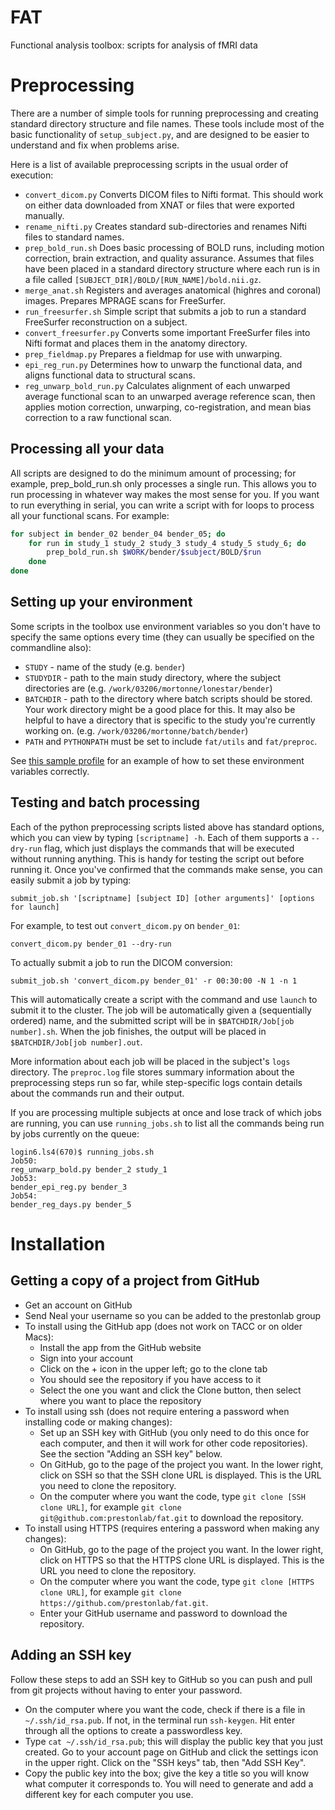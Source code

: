FAT
===

Functional analysis toolbox: scripts for analysis of fMRI data

# Preprocessing

There are a number of simple tools for running preprocessing and
creating standard directory structure and file names. These tools
include most of the basic functionality of `setup_subject.py`, and are
designed to be easier to understand and fix when problems arise.

Here is a list of available preprocessing scripts in the usual order
of execution:

* `convert_dicom.py` Converts DICOM files to Nifti format. This should
  work on either data downloaded from XNAT or files that were exported
  manually.
* `rename_nifti.py` Creates standard sub-directories and renames Nifti
  files to standard names.
* `prep_bold_run.sh` Does basic processing of BOLD runs, including motion
  correction, brain extraction, and quality assurance. Assumes that
  files have been placed in a standard directory structure where each
  run is in a file called `[SUBJECT_DIR]/BOLD/[RUN_NAME]/bold.nii.gz`.
* `merge_anat.sh` Registers and averages anatomical (highres and coronal)
  images. Prepares MPRAGE scans for FreeSurfer.
* `run_freesurfer.sh` Simple script that submits a job to run a
  standard FreeSurfer reconstruction on a subject.
* `convert_freesurfer.py` Converts some important FreeSurfer files
  into Nifti format and places them in the anatomy directory.
* `prep_fieldmap.py` Prepares a fieldmap for use with unwarping.
* `epi_reg_run.py` Determines how to unwarp the functional data, and aligns 
  functional data to structural scans.
* `reg_unwarp_bold_run.py` Calculates alignment of each unwarped average
  functional scan to an unwarped average reference scan, then applies
  motion correction, unwarping, co-registration, and mean bias correction
  to a raw functional scan.

## Processing all your data

All scripts are designed to do the minimum amount of processing; for example, prep_bold_run.sh only processes a single run. This allows you to run processing in whatever way makes the most sense for you. If you want to run everything in serial, you can write a script with for loops to process all your functional scans. For example:

```bash
for subject in bender_02 bender_04 bender_05; do
    for run in study_1 study_2 study_3 study_4 study_5 study_6; do
    	prep_bold_run.sh $WORK/bender/$subject/BOLD/$run
    done
done
```

## Setting up your environment

Some scripts in the toolbox use environment variables so you don't have to specify the same options every time (they can usually be specified on the commandline also):

* `STUDY` - name of the study (e.g. `bender`)
* `STUDYDIR` - path to the main study directory, where the subject
  directories are (e.g. `/work/03206/mortonne/lonestar/bender`)
* `BATCHDIR` - path to the directory where batch scripts should be
  stored. Your work directory might be a good place for this. It may
  also be helpful to have a directory that is specific to the study
  you're currently working
  on. (e.g. `/work/03206/mortonne/batch/bender`)
* `PATH` and `PYTHONPATH` must be set to include `fat/utils` and
  `fat/preproc`.

See
[this sample profile](https://github.com/prestonlab/bender/blob/master/bender_profile)
for an example of how to set these environment variables correctly.

## Testing and batch processing

Each of the python preprocessing scripts listed above has standard
options, which you can view by typing `[scriptname] -h`. Each of them
supports a `--dry-run` flag, which just displays the commands that
will be executed without running anything. This is handy for testing
the script out before running it. Once you've confirmed that the
commands make sense, you can easily submit a job by typing:

`submit_job.sh '[scriptname] [subject ID] [other arguments]' [options for launch]`

For example, to test out `convert_dicom.py` on `bender_01`:

`convert_dicom.py bender_01 --dry-run`

To actually submit a job to run the DICOM conversion:

`submit_job.sh 'convert_dicom.py bender_01' -r 00:30:00 -N 1 -n 1`

This will automatically create a script with the command and use
`launch` to submit it to the cluster. The job will be automatically
given a (sequentially ordered) name, and the submitted script will be
in `$BATCHDIR/Job[job number].sh`. When the job finishes, the
output will be placed in
`$BATCHDIR/Job[job number].out`.

More information about each job will be placed in the subject's `logs`
directory. The `preproc.log` file stores summary information about the
preprocessing steps run so far, while step-specific logs contain
details about the commands run and their output.

If you are processing multiple subjects at once and lose track of
which jobs are running, you can use `running_jobs.sh` to list all the
commands being run by jobs currently on the queue:

	login6.ls4(670)$ running_jobs.sh 
	Job50:
	reg_unwarp_bold.py bender_2 study_1
	Job53:
	bender_epi_reg.py bender_3
	Job54:
	bender_reg_days.py bender_5

# Installation

## Getting a copy of a project from GitHub

* Get an account on GitHub
* Send Neal your username so you can be added to the prestonlab group
* To install using the GitHub app (does not work on TACC or on older
Macs):
  * Install the app from the GitHub website
  * Sign into your account
  * Click on the + icon in the upper left; go to the clone tab
  * You should see the repository if you have access to it
  * Select the one you want and click the Clone button, then select
    where you want to place the repository
* To install using ssh (does not require entering a password when
installing code or making changes):
  * Set up an SSH key with GitHub (you only need to do this once for
  each computer, and then it will work for other code repositories).
  See the section "Adding an SSH key" below.
  * On GitHub, go to the page of the project you want. In the lower
right, click on SSH so that the SSH clone URL is displayed. This is
the URL you need to clone the repository.
  * On the computer where you want the code, type `git clone
  [SSH clone URL]`, for example `git clone
  git@github.com:prestonlab/fat.git` to download the repository.
* To install using HTTPS (requires entering a password when making any
changes):
  * On GitHub, go to the page of the project you want. In the lower
    right, click on HTTPS so that the HTTPS clone URL is
    displayed. This is the URL you need to clone the repository.
  * On the computer where you want the code, type `git clone
    [HTTPS clone URL]`, for example `git clone
    https://github.com/prestonlab/fat.git`.
  * Enter your GitHub username and password to download the
    repository.

## Adding an SSH key

Follow these steps to add an SSH key to GitHub so you can push and
pull from git projects without having to enter your password.

* On the computer where you want the code, check if there is a file in
`~/.ssh/id_rsa.pub`. If not, in the terminal run `ssh-keygen`. Hit
enter through all the options to create a passwordless key.
* Type `cat ~/.ssh/id_rsa.pub`; this will display the public key that
you just created. Go to your account page on GitHub and click the
settings icon in the upper right. Click on the "SSH keys" tab, then
"Add SSH Key".
* Copy the public key into the box; give the key a title so you will
know what computer it corresponds to. You will need to generate and
add a different key for each computer you use.
